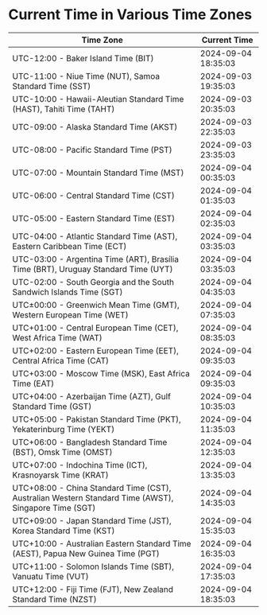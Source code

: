# Current Time in Various Time Zones

| Time Zone | Current Time |
|-----------|--------------|
| UTC-12:00 - Baker Island Time (BIT) | 2024-09-04 18:35:03 |
| UTC-11:00 - Niue Time (NUT), Samoa Standard Time (SST) | 2024-09-03 19:35:03 |
| UTC-10:00 - Hawaii-Aleutian Standard Time (HAST), Tahiti Time (TAHT) | 2024-09-03 20:35:03 |
| UTC-09:00 - Alaska Standard Time (AKST) | 2024-09-03 22:35:03 |
| UTC-08:00 - Pacific Standard Time (PST) | 2024-09-03 23:35:03 |
| UTC-07:00 - Mountain Standard Time (MST) | 2024-09-04 00:35:03 |
| UTC-06:00 - Central Standard Time (CST) | 2024-09-04 01:35:03 |
| UTC-05:00 - Eastern Standard Time (EST) | 2024-09-04 02:35:03 |
| UTC-04:00 - Atlantic Standard Time (AST), Eastern Caribbean Time (ECT) | 2024-09-04 03:35:03 |
| UTC-03:00 - Argentina Time (ART), Brasília Time (BRT), Uruguay Standard Time (UYT) | 2024-09-04 03:35:03 |
| UTC-02:00 - South Georgia and the South Sandwich Islands Time (SGT) | 2024-09-04 04:35:03 |
| UTC±00:00 - Greenwich Mean Time (GMT), Western European Time (WET) | 2024-09-04 07:35:03 |
| UTC+01:00 - Central European Time (CET), West Africa Time (WAT) | 2024-09-04 08:35:03 |
| UTC+02:00 - Eastern European Time (EET), Central Africa Time (CAT) | 2024-09-04 09:35:03 |
| UTC+03:00 - Moscow Time (MSK), East Africa Time (EAT) | 2024-09-04 09:35:03 |
| UTC+04:00 - Azerbaijan Time (AZT), Gulf Standard Time (GST) | 2024-09-04 10:35:03 |
| UTC+05:00 - Pakistan Standard Time (PKT), Yekaterinburg Time (YEKT) | 2024-09-04 11:35:03 |
| UTC+06:00 - Bangladesh Standard Time (BST), Omsk Time (OMST) | 2024-09-04 12:35:03 |
| UTC+07:00 - Indochina Time (ICT), Krasnoyarsk Time (KRAT) | 2024-09-04 13:35:03 |
| UTC+08:00 - China Standard Time (CST), Australian Western Standard Time (AWST), Singapore Time (SGT) | 2024-09-04 14:35:03 |
| UTC+09:00 - Japan Standard Time (JST), Korea Standard Time (KST) | 2024-09-04 15:35:03 |
| UTC+10:00 - Australian Eastern Standard Time (AEST), Papua New Guinea Time (PGT) | 2024-09-04 16:35:03 |
| UTC+11:00 - Solomon Islands Time (SBT), Vanuatu Time (VUT) | 2024-09-04 17:35:03 |
| UTC+12:00 - Fiji Time (FJT), New Zealand Standard Time (NZST) | 2024-09-04 18:35:03 |
